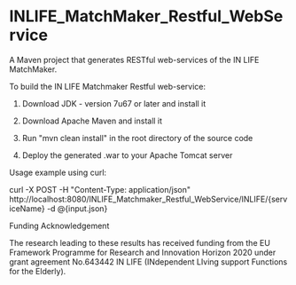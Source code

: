 # INLIFE_MatchMaker_Restful_WebService
A Maven project that generates RESTful web-services of the IN LIFE MatchMaker.

To build the IN LIFE Matchmaker Restful web-service:

1) Download JDK - version 7u67 or later and install it

2) Download Apache Maven and install it

3) Run "mvn clean install" in the root directory of the source code

4) Deploy the generated .war to your Apache Tomcat server

Usage example using curl:

curl -X POST -H "Content-Type: application/json" http://localhost:8080/INLIFE_Matchmaker_Restful_WebService/INLIFE/{serviceName} -d @{input.json}

Funding Acknowledgement

The research leading to these results has received funding from the EU Framework Programme for Research and Innovation Horizon 2020 under grant agreement No.643442 IN LIFE (INdependent LIving support Functions for the Elderly).
